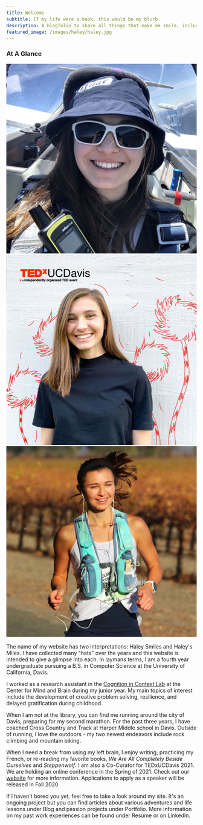 ```yaml
---
title: Welcome
subtitle: If my life were a book, this would be my blurb.
description: A blogfolio to share all things that make me smile, including running many miles
featured_image: /images/haley/haley.jpg
---
```


### At A Glance

<div class="gallery" data-columns="3">
    <img src="/images/haley/haley-flight.jpg">
    <img src="/images/haley/haley-ted.jpg">
    <img src="/images/haley/haley-20-miles.jpg">
</div>

The name of my website has two interpretations: Haley Smiles and Haley's Miles. I have collected many "hats" over the years and this website is intended to give a glimpse into each. In laymans terms, I am a fourth year undergraduate pursuing a B.S. in Computer Science at the University of California, Davis.

I worked as a research assistant in the [Cognition in Context Lab](https://cognitionincontext.ucdavis.edu) at the Center for Mind and Brain during my junior year. My main topics of interest include the development of creative problem solving, resilience, and delayed gratification during childhood.

When I am not at the library, you can find me running around the city of Davis, preparing for my second marathon. For the past three years, I have coached Cross Country and Track at Harper Middle school in Davis. Outside of running, I love the outdoors - my two newest endeavors include rock climbing and mountain biking.

When I need a break from using my left brain, I enjoy writing, practicing my French, or re-reading my favorite books, *We Are All Completely Beside Ourselves* and *Steppenwolf*. I am also a Co-Curator for TEDxUCDavis 2021. We are holding an online conference in the Spring of 2021. Check out our [website](http://www.tedxucdavis.org) for more information. Applications to apply as a speaker will be released in Fall 2020.

If I haven't bored you yet, feel free to take a look around my site. It's an ongoing project but you can find articles about various adventures and life lessons under Blog and passion projects under Portfolio. More information on my past work experiences can be found under Resume or on LinkedIn.